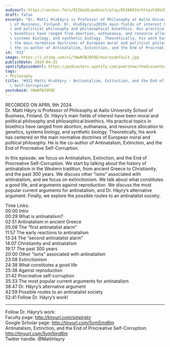 ```yaml
---
audiourl: https://anchor.fm/s/822ba20/podcast/play/85180934/https%3A%2F%2Fd3ctxlq1ktw2nl.cloudfront.net%2Fstaging%2F2024-3-9%2F4a384d0a-788f-18d2-11f1-ee4965123736.m4a
draft: false
excerpt: "Dr. Matti H\xE4yry is Professor of Philosophy at Aalto University School\
  \ of Business, Finland. Dr. H\xE4yry\u2019s main fields of interest have been moral\
  \ and political philosophy and philosophical bioethics. His practical topics in\
  \ bioethics have ranged from abortion, euthanasia, and resource allocation to genetics,\
  \ systems biology, and synthetic biology. Theoretically, his work has centered on\
  \ the main normative doctrines of European moral and political philosophy. He is\
  \ the co-author of Antinatalism, Extinction, and the End of Procreative Self-Corruption."
id: '932'
image: https://i.ytimg.com/vi/tNwNfBJOFBE/maxresdefault.jpg
publishDate: 2024-04-25
spotifyEpisodeUrl: https://podcasters.spotify.com/pod/show/thedissenter/episodes/932-Matti-Hyry---Antinatalism--Extinction--and-the-End-of-Procreative-Self-Corruption-e2i6126
tags:
- Philosophy
title: "#932 Matti H\xE4yry - Antinatalism, Extinction, and the End of Procreative\
  \ Self-Corruption"
youtubeid: tNwNfBJOFBE
---
```

<div class="timelinks">

RECORDED ON APRIL 9th 2024.  
Dr. Matti Häyry is Professor of Philosophy at Aalto University School of Business, Finland. Dr. Häyry’s main fields of interest have been moral and political philosophy and philosophical bioethics. His practical topics in bioethics have ranged from abortion, euthanasia, and resource allocation to genetics, systems biology, and synthetic biology. Theoretically, his work has centered on the main normative doctrines of European moral and political philosophy. He is the co-author of Antinatalism, Extinction, and the End of Procreative Self-Corruption.

In this episode, we focus on Antinatalism, Extinction, and the End of Procreative Self-Corruption. We start by talking about the history of antinatalism in the Western tradition, from ancient Greece to Christianity, and the past 300 years. We discuss other “isms” associated with antinatalism, and we focus on extinctionism. We talk about what constitutes a good life, and arguments against reproduction. We discuss the most popular current arguments for antinatalism, and Dr. Häyry’s alternative argument. Finally, we explore the possible routes to an antinatalist society.

Time Links:  
<time>00:00</time> Intro  
<time>00:29</time> What is antinatalism?  
<time>02:51</time> Antinatalism in ancient Greece  
<time>05:08</time> The “first antinatalist alarm”  
<time>11:57</time> The early reactions to antinatalism  
<time>13:24</time> The “second antinatalist alarm”  
<time>14:07</time> Christianity and antinatalism  
<time>19:17</time> The past 300 years  
<time>20:00</time> Other “isms” associated with antinatalism  
<time>23:08</time> Extinctionism  
<time>24:38</time> What constitutes a good life  
<time>25:38</time> Against reproduction  
<time>31:42</time> Procreative self-corruption  
<time>35:33</time> The most popular current arguments for antinatalism  
<time>38:47</time> Dr. Häyry’s alternative argument  
<time>42:59</time> Possible routes to an antinatalist society  
<time>52:41</time> Follow Dr. Häyry’s work!

---

Follow Dr. Häyry’s work:  
Faculty page: http://tinyurl.com/smpjrpty  
Google Scholar page: http://tinyurl.com/5ym5md6m  
Antinatalism, Extinction, and the End of Procreative Self-Corruption: http://tinyurl.com/5ym5md6m  
Twitter handle: @MattiHayry
</div>

